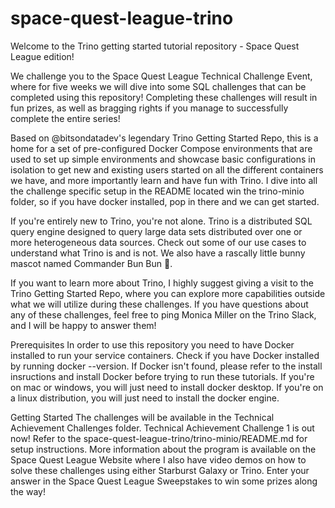 # space-quest-league-trino


Welcome to the Trino getting started tutorial repository - Space Quest League edition!

We challenge you to the Space Quest League Technical Challenge Event, where for five weeks we will dive into some SQL challenges that can be completed using this repository! Completing these challenges will result in fun prizes, as well as bragging rights if you manage to successfully complete the entire series!

Based on @bitsondatadev's legendary Trino Getting Started Repo, this is a home for a set of pre-configured Docker Compose environments that are used to set up simple environments and showcase basic configurations in isolation to get new and existing users started on all the different containers we have, and more importantly learn and have fun with Trino. I dive into all the challenge specific setup in the README located win the trino-minio folder, so if you have docker installed, pop in there and we can get started.

If you're entirely new to Trino, you're not alone. Trino is a distributed SQL query engine designed to query large data sets distributed over one or more heterogeneous data sources. Check out some of our use cases to understand what Trino is and is not. We also have a rascally little bunny mascot named Commander Bun Bun 🐇.

If you want to learn more about Trino, I highly suggest giving a visit to the Trino Getting Started Repo, where you can explore more capabilities outside what we will utilize during these challenges. If you have questions about any of these challenges, feel free to ping Monica Miller on the Trino Slack, and I will be happy to answer them!

Prerequisites
In order to use this repository you need to have Docker installed to run your service containers. Check if you have Docker installed by running docker --version. If Docker isn't found, please refer to the install insructions and install Docker before trying to run these tutorials. If you're on mac or windows, you will just need to install docker desktop. If you're on a linux distribution, you will just need to install the docker engine.

Getting Started
The challenges will be available in the Technical Achievement Challenges folder. Technical Achievement Challenge 1 is out now! Refer to the space-quest-league-trino/trino-minio/README.md for setup instructions. More information about the program is available on the Space Quest League Website where I also have video demos on how to solve these challenges using either Starburst Galaxy or Trino. Enter your answer in the Space Quest League Sweepstakes to win some prizes along the way!
